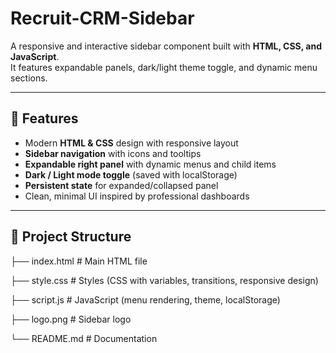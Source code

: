# Recruit-CRM-Sidebar


A responsive and interactive sidebar component built with **HTML, CSS, and JavaScript**.  
It features expandable panels, dark/light theme toggle, and dynamic menu sections.

---

## 🚀 Features
- Modern **HTML & CSS** design with responsive layout  
- **Sidebar navigation** with icons and tooltips  
- **Expandable right panel** with dynamic menus and child items  
- **Dark / Light mode toggle** (saved with localStorage)  
- **Persistent state** for expanded/collapsed panel  
- Clean, minimal UI inspired by professional dashboards  

---

## 📂 Project Structure

├── index.html # Main HTML file

├── style.css # Styles (CSS with variables, transitions, responsive design)

├── script.js # JavaScript (menu rendering, theme, localStorage)

├── logo.png # Sidebar logo

└── README.md # Documentation
